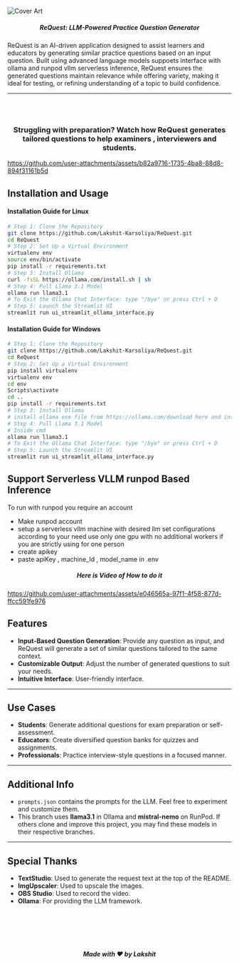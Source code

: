 ![Cover Art](assets/coverArt/ReQuest-28-11-2024_created_with_textstudio_and_upscale_with_imgupscaler.png "This is cover Art")
<h5 align="center">ReQuest: LLM-Powered Practice Question Generator</h5>
ReQuest is an AI-driven application designed to assist learners and educators by generating similar practice questions based on an input question. Built using advanced language models suppoets interface with ollama and runpod vllm serverless inference, ReQuest ensures the generated questions maintain relevance while offering variety, making it ideal for  testing, or refining understanding of a topic to build confidence.

---


<br><br>
  
<h3 align="center">Struggling with preparation? Watch how ReQuest generates tailored questions to help examiners , interviewers and students.</h3>

https://github.com/user-attachments/assets/b82a9716-1735-4ba8-88d8-894f31161b5d



## Installation and Usage  

#### **Installation Guide for Linux**
```bash
# Step 1: Clone the Repository
git clone https://github.com/Lakshit-Karsoliya/ReQuest.git
cd ReQuest
# Step 2: Set Up a Virtual Environment
virtualenv env
source env/bin/activate
pip install -r requirements.txt
# Step 3: Install Ollama
curl -fsSL https://ollama.com/install.sh | sh
# Step 4: Pull Llama 3.1 Model
ollama run llama3.1
# To Exit the Ollama Chat Interface: type "/bye" or press Ctrl + D
# Step 5: Launch the Streamlit UI 
streamlit run ui_streamlit_ollama_interface.py 
```
#### **Installation Guide for Windows**
```bash
# Step 1: Clone the Repository
git clone https://github.com/Lakshit-Karsoliya/ReQuest.git
cd ReQuest
# Step 2: Set Up a Virtual Environment
pip install virtualenv
virtualenv env
cd env
Scripts\activate 
cd ..
pip install -r requirements.txt
# Step 3: Install Ollama
# install ollama exe file from https://ollama.com/download here and install it 
# Step 4: Pull Llama 3.1 Model 
# Inside cmd 
ollama run llama3.1
# To Exit the Ollama Chat Interface: type "/bye" or press Ctrl + D
# Step 5: Launch the Streamlit UI 
streamlit run ui_streamlit_ollama_interface.py 
```
## Support Serverless VLLM runpod Based Inference
To run with runpod you require an account 
- Make runpod account 
- setup a serverless vllm machine with desired llm set configurations according to your need use only one gpu with no additional workers if you are strictly using for one person
- create apikey 
- paste apiKey , machine_Id , model_name in .env



<h5 align="center">Here is Video of How to do it</h5>

https://github.com/user-attachments/assets/e046565a-97f1-4f58-877d-ffcc591fe976





## Features  
- **Input-Based Question Generation**: Provide any question as input, and ReQuest will generate a set of similar questions tailored to the same context.  
- **Customizable Output**: Adjust the number of generated questions to suit your needs.  
- **Intuitive Interface**: User-friendly interface.  

---

## Use Cases  
- **Students**: Generate additional questions for exam preparation or self-assessment.  
- **Educators**: Create diversified question banks for quizzes and assignments.  
- **Professionals**: Practice interview-style questions in a focused manner.  

---

## Additional Info  
- `prompts.json` contains the prompts for the LLM. Feel free to experiment and customize them.  
- This branch uses **llama3.1** in Ollama and **mistral-nemo** on RunPod. If others clone and improve this project, you may find these models in their respective branches.  


---

## Special Thanks  
- **TextStudio**: Used to generate the request text at the top of the README.  
- **ImgUpscaler**: Used to upscale the images.  
- **OBS Studio**: Used to record the video.  
- **Ollama**: For providing the LLM framework.  



<br><br><br><br>
<h5 align="center">Made with ❤ by Lakshit</h5>
